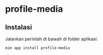 # profile-media

## Instalasi

Jalankan perintah di bawah di folder aplikasi:

```
mim app install profile-media
```
